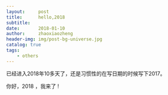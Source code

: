 ```yaml
---
layout:     post
title:      hello,2018
subtitle:   
date:       2018-01-10
author:     zhaoxiaozheng
header-img: img/post-bg-universe.jpg
catalog: true
tags:
    - others
---
```




已经进入2018年10多天了，还是习惯性的在写日期的时候写下2017。

你好，2018 ，我来了 !